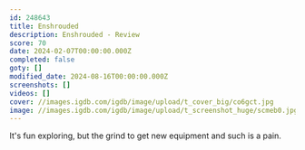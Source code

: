```yaml
---
id: 248643
title: Enshrouded
description: Enshrouded - Review
score: 70
date: 2024-02-07T00:00:00.000Z
completed: false
goty: []
modified_date: 2024-08-16T00:00:00.000Z
screenshots: []
videos: []
cover: //images.igdb.com/igdb/image/upload/t_cover_big/co6gct.jpg
image: //images.igdb.com/igdb/image/upload/t_screenshot_huge/scmeb0.jpg
---
```

It's fun exploring, but the grind to get new equipment and such is a pain.